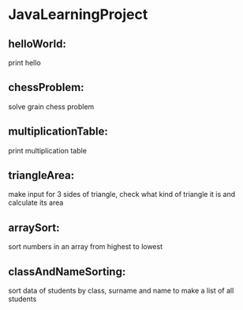 # JavaLearningProject

## helloWorld:
 print hello
## chessProblem:
 solve grain chess problem
## multiplicationTable:
 print multiplication table
## triangleArea:
 make input for 3 sides of triangle, check what kind of triangle it is and calculate its area
## arraySort:
 sort numbers in an array from highest to lowest
## classAndNameSorting:
 sort data of students by class, surname and name to make a list of all students
